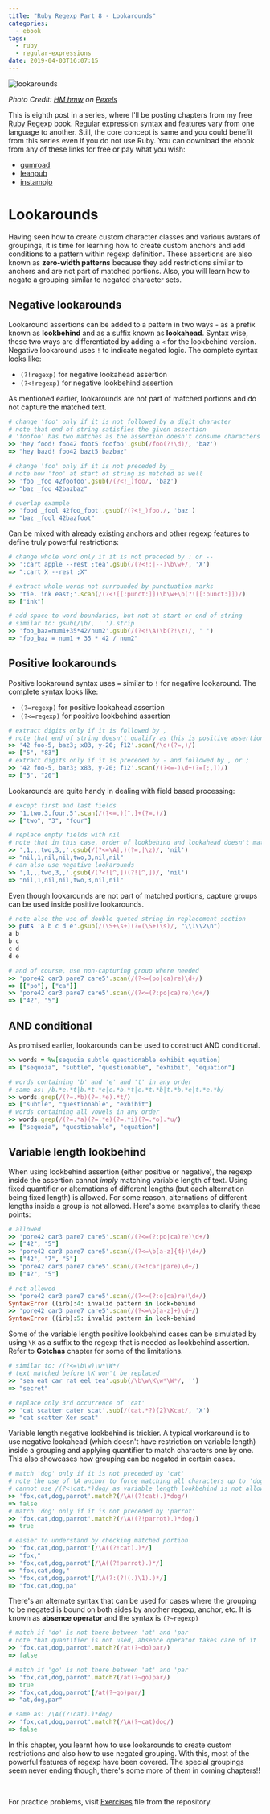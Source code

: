 ```yaml
---
title: "Ruby Regexp Part 8 - Lookarounds"
categories:
  - ebook
tags:
  - ruby
  - regular-expressions
date: 2019-04-03T16:07:15
---
```


![lookarounds](/images/ruby_regexp/lookaround.jpg)

*Photo Credit: [HM hmw](https://www.pexels.com/photo/adorable-animal-cat-close-up-320014/) on [Pexels](https://www.pexels.com/)*

This is eighth post in a series, where I'll be posting chapters from my free [Ruby Regexp](https://github.com/learnbyexample/Ruby_Regexp) book. Regular expression syntax and features vary from one language to another. Still, the core concept is same and you could benefit from this series even if you do not use Ruby. You can download the ebook from any of these links for free or pay what you wish:

* [gumroad](https://gumroad.com/l/rubyregexp)
* [leanpub](https://leanpub.com/rubyregexp)
* [instamojo](https://www.instamojo.com/learnbyexample/ruby-regexp/)

# Lookarounds

Having seen how to create custom character classes and various avatars of groupings, it is time for learning how to create custom anchors and add conditions to a pattern within regexp definition. These assertions are also known as **zero-width patterns** because they add restrictions similar to anchors and are not part of matched portions. Also, you will learn how to negate a grouping similar to negated character sets.

## Negative lookarounds

Lookaround assertions can be added to a pattern in two ways - as a prefix known as **lookbehind** and as a suffix known as **lookahead**. Syntax wise, these two ways are differentiated by adding a `<` for the lookbehind version. Negative lookaround uses `!` to indicate negated logic. The complete syntax looks like:

* `(?!regexp)` for negative lookahead assertion
* `(?<!regexp)` for negative lookbehind assertion

As mentioned earlier, lookarounds are not part of matched portions and do not capture the matched text.

```ruby
# change 'foo' only if it is not followed by a digit character
# note that end of string satisfies the given assertion
# 'foofoo' has two matches as the assertion doesn't consume characters
>> 'hey food! foo42 foot5 foofoo'.gsub(/foo(?!\d)/, 'baz')
=> "hey bazd! foo42 bazt5 bazbaz"

# change 'foo' only if it is not preceded by _
# note how 'foo' at start of string is matched as well
>> 'foo _foo 42foofoo'.gsub(/(?<!_)foo/, 'baz')
=> "baz _foo 42bazbaz"

# overlap example
>> 'food _fool 42foo_foot'.gsub(/(?<!_)foo./, 'baz')
=> "baz _fool 42bazfoot"
```

Can be mixed with already existing anchors and other regexp features to define truly powerful restrictions:

```ruby
# change whole word only if it is not preceded by : or --
>> ':cart apple --rest ;tea'.gsub(/(?<!:|--)\b\w+/, 'X')
=> ":cart X --rest ;X"

# extract whole words not surrounded by punctuation marks
>> 'tie. ink east;'.scan(/(?<![[:punct:]])\b\w+\b(?![[:punct:]])/)
=> ["ink"]

# add space to word boundaries, but not at start or end of string
# similar to: gsub(/\b/, ' ').strip
>> 'foo_baz=num1+35*42/num2'.gsub(/(?<!\A)\b(?!\z)/, ' ')
=> "foo_baz = num1 + 35 * 42 / num2"
```

## Positive lookarounds

Positive lookaround syntax uses `=` similar to `!` for negative lookaround. The complete syntax looks like:

* `(?=regexp)` for positive lookahead assertion
* `(?<=regexp)` for positive lookbehind assertion

```ruby
# extract digits only if it is followed by ,
# note that end of string doesn't qualify as this is positive assertion
>> '42 foo-5, baz3; x83, y-20; f12'.scan(/\d+(?=,)/)
=> ["5", "83"]
# extract digits only if it is preceded by - and followed by , or ;
>> '42 foo-5, baz3; x83, y-20; f12'.scan(/(?<=-)\d+(?=[;,])/)
=> ["5", "20"]
```

Lookarounds are quite handy in dealing with field based processing:

```ruby
# except first and last fields
>> '1,two,3,four,5'.scan(/(?<=,)[^,]+(?=,)/)
=> ["two", "3", "four"]

# replace empty fields with nil
# note that in this case, order of lookbehind and lookahead doesn't matter
>> ',1,,,two,3,,'.gsub(/(?<=\A|,)(?=,|\z)/, 'nil')
=> "nil,1,nil,nil,two,3,nil,nil"
# can also use negative lookarounds
>> ',1,,,two,3,,'.gsub(/(?<![^,])(?![^,])/, 'nil')
=> "nil,1,nil,nil,two,3,nil,nil"
```

Even though lookarounds are not part of matched portions, capture groups can be used inside positive lookarounds.

```ruby
# note also the use of double quoted string in replacement section
>> puts 'a b c d e'.gsub(/(\S+\s+)(?=(\S+)\s)/, "\\1\\2\n")
a b
b c
c d
d e

# and of course, use non-capturing group where needed
>> 'pore42 car3 pare7 care5'.scan(/(?<=(po|ca)re)\d+/)
=> [["po"], ["ca"]]
>> 'pore42 car3 pare7 care5'.scan(/(?<=(?:po|ca)re)\d+/)
=> ["42", "5"]
```

## AND conditional

As promised earlier, lookarounds can be used to construct AND conditional.

```ruby
>> words = %w[sequoia subtle questionable exhibit equation]
=> ["sequoia", "subtle", "questionable", "exhibit", "equation"]

# words containing 'b' and 'e' and 't' in any order
# same as: /b.*e.*t|b.*t.*e|e.*b.*t|e.*t.*b|t.*b.*e|t.*e.*b/
>> words.grep(/(?=.*b)(?=.*e).*t/)
=> ["subtle", "questionable", "exhibit"]
# words containing all vowels in any order
>> words.grep(/(?=.*a)(?=.*e)(?=.*i)(?=.*o).*u/)
=> ["sequoia", "questionable", "equation"]
```

## Variable length lookbehind

When using lookbehind assertion (either positive or negative), the regexp inside the assertion cannot *imply* matching variable length of text. Using fixed quantifier or alternations of different lengths (but each alternation being fixed length) is allowed.  For some reason, alternations of different lengths inside a group is not allowed. Here's some examples to clarify these points:

```ruby
# allowed
>> 'pore42 car3 pare7 care5'.scan(/(?<=(?:po|ca)re)\d+/)
=> ["42", "5"]
>> 'pore42 car3 pare7 care5'.scan(/(?<=\b[a-z]{4})\d+/)
=> ["42", "7", "5"]
>> 'pore42 car3 pare7 care5'.scan(/(?<!car|pare)\d+/)
=> ["42", "5"]

# not allowed
>> 'pore42 car3 pare7 care5'.scan(/(?<=(?:o|ca)re)\d+/)
SyntaxError ((irb):4: invalid pattern in look-behind
>> 'pore42 car3 pare7 care5'.scan(/(?<=\b[a-z]+)\d+/)
SyntaxError ((irb):5: invalid pattern in look-behind
```

Some of the variable length positive lookbehind cases can be simulated by using `\K` as a suffix to the regexp that is needed as lookbehind assertion. Refer to **Gotchas** chapter for some of the limitations.

```ruby
# similar to: /(?<=\b\w)\w*\W*/
# text matched before \K won't be replaced
>> 'sea eat car rat eel tea'.gsub(/\b\w\K\w*\W*/, '')
=> "secret"

# replace only 3rd occurrence of 'cat'
>> 'cat scatter cater scat'.sub(/(cat.*?){2}\Kcat/, 'X')
=> "cat scatter Xer scat"
```

Variable length negative lookbehind is trickier. A typical workaround is to use negative lookahead (which doesn't have restriction on variable length) inside a grouping and applying quantifier to match characters one by one. This also showcases how grouping can be negated in certain cases.

```ruby
# match 'dog' only if it is not preceded by 'cat'
# note the use of \A anchor to force matching all characters up to 'dog'
# cannot use /(?<!cat.*)dog/ as variable length lookbehind is not allowed
>> 'fox,cat,dog,parrot'.match?(/\A((?!cat).)*dog/)
=> false
# match 'dog' only if it is not preceded by 'parrot'
>> 'fox,cat,dog,parrot'.match?(/\A((?!parrot).)*dog/)
=> true

# easier to understand by checking matched portion
>> 'fox,cat,dog,parrot'[/\A((?!cat).)*/]
=> "fox,"
>> 'fox,cat,dog,parrot'[/\A((?!parrot).)*/]
=> "fox,cat,dog,"
>> 'fox,cat,dog,parrot'[/\A(?:(?!(.)\1).)*/]
=> "fox,cat,dog,pa"
```

There's an alternate syntax that can be used for cases where the grouping to be negated is bound on both sides by another regexp, anchor, etc. It is known as **absence operator** and the syntax is `(?~regexp)`

```ruby
# match if 'do' is not there between 'at' and 'par'
# note that quantifier is not used, absence operator takes care of it
>> 'fox,cat,dog,parrot'.match?(/at(?~do)par/)
=> false

# match if 'go' is not there between 'at' and 'par'
>> 'fox,cat,dog,parrot'.match?(/at(?~go)par/)
=> true
>> 'fox,cat,dog,parrot'[/at(?~go)par/]
=> "at,dog,par"

# same as: /\A((?!cat).)*dog/
>> 'fox,cat,dog,parrot'.match?(/\A(?~cat)dog/)
=> false
```

In this chapter, you learnt how to use lookarounds to create custom restrictions and also how to use negated grouping. With this, most of the powerful features of regexp have been covered. The special groupings seem never ending though, there's some more of them in coming chapters!!

<br>

For practice problems, visit [Exercises](https://github.com/learnbyexample/Ruby_Regexp/blob/master/exercises/Exercises.md) file from the repository.

